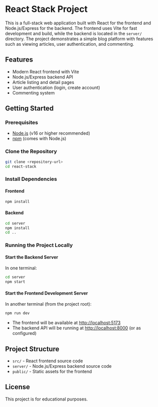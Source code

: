 # React Stack Project

This is a full-stack web application built with React for the frontend and Node.js/Express for the backend. The frontend uses Vite for fast development and build, while the backend is located in the `server/` directory. The project demonstrates a simple blog platform with features such as viewing articles, user authentication, and commenting.

## Features

- Modern React frontend with Vite
- Node.js/Express backend API
- Article listing and detail pages
- User authentication (login, create account)
- Commenting system

## Getting Started

### Prerequisites

- [Node.js](https://nodejs.org/) (v16 or higher recommended)
- [npm](https://www.npmjs.com/) (comes with Node.js)

### Clone the Repository

```bash
git clone <repository-url>
cd react-stack
```

### Install Dependencies

#### Frontend

```bash
npm install
```

#### Backend

```bash
cd server
npm install
cd ..
```

### Running the Project Locally

#### Start the Backend Server

In one terminal:

```bash
cd server
npm start
```

#### Start the Frontend Development Server

In another terminal (from the project root):

```bash
npm run dev
```

- The frontend will be available at [http://localhost:5173](http://localhost:5173)
- The backend API will be running at [http://localhost:8000](http://localhost:8000) (or as configured)

## Project Structure

- `src/` - React frontend source code
- `server/` - Node.js/Express backend source code
- `public/` - Static assets for the frontend

## License

This project is for educational purposes.
